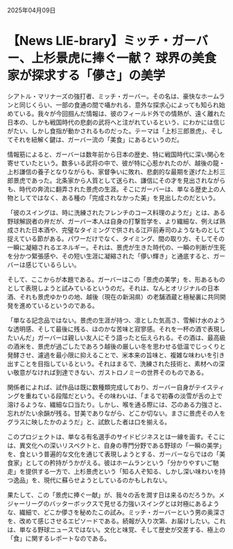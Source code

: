 2025年04月09日

# 【News LIE-brary】ミッチ・ガーバー、上杉景虎に捧ぐ一献？ 球界の美食家が探求する「儚さ」の美学

シアトル・マリナーズの強打者、ミッチ・ガーバー。その名は、豪快なホームランと同じくらい、一部の食通の間で囁かれる、意外な探求心によっても知られ始めている。我々が今回掴んだ情報は、彼のフィールド外での情熱が、遠く離れた日本の、しかも戦国時代の悲劇の武将へと注がれているという、にわかには信じがたい、しかし食指が動かされるものだった。テーマは「上杉三郎景虎」、そしてそれを紐解く鍵は、ガーバー流の「美食」にあるというのだ。

情報筋によると、ガーバーは数年前から日本の歴史、特に戦国時代に深い関心を寄せていたという。数多いる武将の中で、彼が特に心惹かれたのが、越後の龍・上杉謙信の養子となりながらも、家督争いに敗れ、悲劇的な最期を遂げた上杉三郎景虎であった。北条家から人質として送られ、謙信にその才を見出されながらも、時代の奔流に翻弄された景虎の生涯。そこにガーバーは、単なる歴史上の人物としてではなく、ある種の「完成されなかった美」を見出したのだという。

「彼のスイングは、時に洗練されたフレンチのコース料理のようだ」とは、ある野球解説者の弁だが、ガーバー本人は自身の打撃哲学を、より繊細な、例えば熟成された日本酒や、完璧なタイミングで供される江戸前寿司のようなものとして捉えている節がある。パワーだけでなく、タイミング、間の取り方、そしてその一瞬に凝縮されるエネルギー。それは、景虎が生きた時代の、一瞬の判断が生死を分かつ緊張感や、その短い生涯に凝縮された「儚い輝き」と通底すると、ガーバーは感じているらしい。

そして、ここからが本題である。ガーバーはこの「景虎の美学」を、形あるものとして表現しようと試みているというのだ。それは、なんとオリジナルの日本酒、それも景虎ゆかりの地、越後（現在の新潟県）の老舗酒蔵と極秘裏に共同開発を進めているというのである。

「単なる記念品ではない。景虎の生涯が持つ、凛とした気高さ、雪解け水のような透明感、そして最後に残る、ほのかな苦味と寂寥感。それを一杯の酒で表現したいんだ」ガーバーは親しい友人にそう語ったと伝えられる。その酒は、最高級の酒米を、景虎が過ごしたであろう越後の厳しい冬を思わせる低温でじっくりと発酵させ、濾過を最小限に抑えることで、米本来の旨味と、複雑な味わいを引き出すことを目指しているという。それはまるで、洗練された技術と、素材への深い敬意がなければ到達できない、ガストロノミーの世界そのものである。

関係者によれば、試作品は既に数種類完成しており、ガーバー自身がテイスティングを重ねている段階だという。その味わいは、「まるで初春の淡雪が舌の上で溶けるような、繊細な口当たり。しかし、喉を通る際には、芯のある力強さと、忘れがたい余韻が残る。甘美でありながら、どこか切ない。まさに景虎その人をグラスに映したかのようだ」と、試飲した者は口を揃える。

このプロジェクトは、単なる有名選手のサイドビジネスとは一線を画す。そこには、異文化への深いリスペクトと、自身の専門分野である野球の「一瞬の美学」を、食という普遍的な文化を通じて表現しようとする、ガーバーならではの「美食家」としての矜持がうかがえる。彼はホームランという「分かりやすいご馳走」を提供する一方で、上杉景虎という「知る人ぞ知る、しかし深い味わいを持つ逸品」を、現代に蘇らせようとしているのかもしれない。

果たして、この「景虎に捧ぐ一献」が、我々の舌を潤す日は来るのだろうか。メジャーリーグのバッターボックスで見せる力強いスイングとは対極にあるような、繊細で、どこか儚さを秘めたこの試み。ミッチ・ガーバーという男の奥深さを、改めて感じさせるエピソードである。続報が入り次第、お届けしたい。これは、単なる野球ニュースではない。文化と味覚、そして歴史が交差する、極上の「食」に関するレポートなのである。